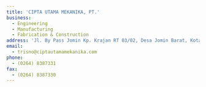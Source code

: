 ```yaml
---
title: 'CIPTA UTAMA MEKANIKA, PT.'
business:
  - Engineering
  - Manufacturing
  - Fabrication & Construction
address: 'Jl. By Pass Jomin Kp. Krajan RT 03/02, Desa Jomin Barat, Kotabaru, Karawang'
email:
  - trisno@ciptautamamekanika.com
phone:
  - (0264) 8387331
fax:
  - (0264) 8387330
---
```

